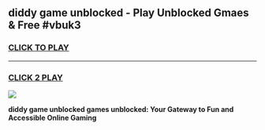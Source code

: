 
## diddy game unblocked - Play Unblocked Gmaes & Free #vbuk3
<h3>
<a href="https://news.freeplayer.one?title=diddy_game_unblocked&ref=03M">CLICK TO PLAY</a></h3>
<hr>

<h3>
<a href="https://news.freeplayer.one?title=diddy_game_unblocked&ref=03M">CLICK 2 PLAY</a>
  
</h3>

<a href="https://news.freeplayer.one?title=diddy_game_unblocked&ref=03M"><img src="https://clearcache.store/games.png"></a>


**diddy game unblocked games unblocked: Your Gateway to Fun and Accessible Online Gaming**
